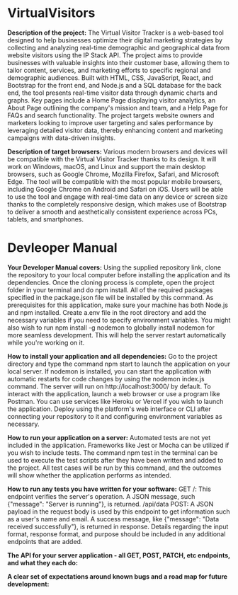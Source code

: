# VirtualVisitors
**Description of the project:** The Virtual Visitor Tracker is a web-based tool designed to help businesses optimize their digital marketing strategies by collecting and analyzing real-time demographic and geographical data from website visitors using the IP Stack API. The project aims to provide businesses with valuable insights into their customer base, allowing them to tailor content, services, and marketing efforts to specific regional and demographic audiences. Built with HTML, CSS, JavaScript, React, and Bootstrap for the front end, and Node.js and a SQL database for the back end, the tool presents real-time visitor data through dynamic charts and graphs. Key pages include a Home Page displaying visitor analytics, an About Page outlining the company's mission and team, and a Help Page for FAQs and search functionality. The project targets website owners and marketers looking to improve user targeting and sales performance by leveraging detailed visitor data, thereby enhancing content and marketing campaigns with data-driven insights.

**Description of target browsers:** Various modern browsers and devices will be compatible with the Virtual Visitor Tracker thanks to its design. It will work on Windows, macOS, and Linux and support the main desktop browsers, such as Google Chrome, Mozilla Firefox, Safari, and Microsoft Edge. The tool will be compatible with the most popular mobile browsers, including Google Chrome on Android and Safari on iOS. Users will be able to use the tool and engage with real-time data on any device or screen size thanks to the completely responsive design, which makes use of Bootstrap to deliver a smooth and aesthetically consistent experience across PCs, tablets, and smartphones.

# Devleoper Manual

**Your Developer Manual covers:**
Using the supplied repository link, clone the repository to your local computer before installing the application and its dependencies. Once the cloning process is complete, open the project folder in your terminal and do npm install. All of the required packages specified in the package.json file will be installed by this command. As prerequisites for this application, make sure your machine has both Node.js and npm installed. Create a.env file in the root directory and add the necessary variables if you need to specify environment variables. You might also wish to run npm install -g nodemon to globally install nodemon for more seamless development. This will help the server restart automatically while you're working on it.

**How to install your application and all dependencies:**
Go to the project directory and type the command npm start to launch the application on your local server. If nodemon is installed, you can start the application with automatic restarts for code changes by using the nodemon index.js command. The server will run on http://localhost:3000/ by default. To interact with the application, launch a web browser or use a program like Postman. You can use services like Heroku or Vercel if you wish to launch the application. Deploy using the platform's web interface or CLI after connecting your repository to it and configuring environment variables as necessary.

**How to run your application on a server:**
Automated tests are not yet included in the application. Frameworks like Jest or Mocha can be utilized if you wish to include tests. The command npm test in the terminal can be used to execute the test scripts after they have been written and added to the project. All test cases will be run by this command, and the outcomes will show whether the application performs as intended.

**How to run any tests you have written for your software:**
GET /: This endpoint verifies the server's operation. A JSON message, such {"message": "Server is running"}, is returned.
/api/data POST: A JSON payload in the request body is used by this endpoint to get information such as a user's name and email. A success message, like {"message": "Data received successfully"}, is returned in response.
Details regarding the input format, response format, and purpose should be included in any additional endpoints that are added.

**The API for your server application - all GET, POST, PATCH, etc endpoints, and what they each do:**

**A clear set of expectations around known bugs and a road map for future development:**
